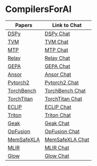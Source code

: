 # CompilersForAI

| Papers        | Link to Chat  |
| ------------- | ------------- |
| [DSPy](https://arxiv.org/pdf/2310.03714)                                              | [DSPy Chat](https://chatgpt.com/share/68c1b486-d4c8-8003-bcdf-c49ed67beeb6)          |
| [TVM](https://arxiv.org/abs/1802.04799)                                               | [TVM Chat](https://chatgpt.com/share/68c1c3d4-4d38-8003-af6b-add7e9dea83d)           |
| [MTP](https://arxiv.org/abs/2405.08965)                                               | [MTP Chat](https://chatgpt.com/share/68c83f6b-4650-8003-a8c4-e5e5d4ee0a29) | 
| [Relay](https://arxiv.org/abs/1904.08368)                                             | [Relay Chat](https://chatgpt.com/share/68c84265-e110-8003-930c-164aec183ec0) | 
| [GEPA](https://arxiv.org/abs/2507.19457)                                              | [GEPA Chat](https://chatgpt.com/share/68caed74-66e4-8003-b2c1-4f0b2f03d055) | 
| [Ansor](https://arxiv.org/abs/2006.06762)                                             | [Ansor Chat](https://chatgpt.com/share/68caf481-8794-8003-b9a2-92cffb869713) | 
| [Pytorch2](https://dl.acm.org/doi/10.1145/3620665.3640366)                            | [Pytorch2 Chat](https://chatgpt.com/share/68d09e70-35bc-8003-854a-04fc0ad66127) | 
| [TorchBench](https://arxiv.org/abs/2304.14226)                                        | [TorchBench Chat](https://chatgpt.com/share/68d0a01c-f2b8-8003-a5ed-939c6081a71b) | 
| [TorchTitan](https://arxiv.org/abs/2410.06511)                                        | [TorchTitan Chat](https://chatgpt.com/share/68d4048f-7d7c-8003-8ccc-0a92f98aba91) | 
| [ECLIP](https://arxiv.org/abs/2506.12598)                                             | [ECLIP Chat](https://chatgpt.com/share/68d40832-54a4-8003-b244-4c4f0718a572) | 
| [Triton](https://dl.acm.org/doi/10.1145/3315508.3329973)                              | [Triton Chat](https://chatgpt.com/share/68da7690-0b00-8003-a015-1e281f34f3b2) | 
| [Geak](https://arxiv.org/abs/2507.23194)                                              | [Geak Chat](https://chatgpt.com/share/68da7b70-4c28-8003-948e-9af32f31db01) | 
| [OpFusion](https://arxiv.org/abs/2301.13062)                                          | [OpFusion Chat](https://chatgpt.com/share/68dd7be1-9b68-8003-a43c-08d40aa6b9ea) | 
| [MemSafeXLA](https://arxiv.org/abs/2206.14148)                                        | [MemSafeXLA Chat](https://chatgpt.com/share/68dd7bdf-9a78-8003-bd07-1b9769f339a6) | 
| [MLIR](https://arxiv.org/abs/2002.11054)                                              | [MLIR Chat](https://chatgpt.com/share/68f664aa-c640-8003-bf5f-cec6972a4d35) | 
| [Glow](https://arxiv.org/abs/1805.00907)                                              | [Glow Chat](https://chatgpt.com/share/68f6648a-7c70-8003-9dd3-2d96bfb52a6e) | 
